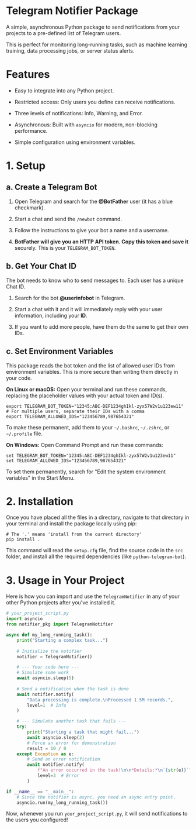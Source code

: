 # Telegram Notifier Package
A simple, asynchronous Python package to send notifications from your projects to a pre-defined list of Telegram users.

This is perfect for monitoring long-running tasks, such as machine learning training, data processing jobs, or server status alerts.

# Features
- Easy to integrate into any Python project.

- Restricted access: Only users you define can receive notifications.

- Three levels of notifications: Info, Warning, and Error.

- Asynchronous: Built with `asyncio` for modern, non-blocking performance.

- Simple configuration using environment variables.

# 1. Setup
## a. Create a Telegram Bot
1. Open Telegram and search for the **@BotFather** user (it has a blue checkmark).

2. Start a chat and send the `/newbot` command.

3. Follow the instructions to give your bot a name and a username.

4. **BotFather will give you an HTTP API token. Copy this token and save it** securely. This is your `TELEGRAM_BOT_TOKEN`.

## b. Get Your Chat ID
The bot needs to know who to send messages to. Each user has a unique Chat ID.

1. Search for the bot **@userinfobot** in Telegram.

2. Start a chat with it and it will immediately reply with your user information, including your **ID**.

3. If you want to add more people, have them do the same to get their own IDs.

## c. Set Environment Variables
This package reads the bot token and the list of allowed user IDs from environment variables. This is more secure than writing them directly in your code.

**On Linux or macOS:**
Open your terminal and run these commands, replacing the placeholder values with your actual token and ID(s).

```shell
export TELEGRAM_BOT_TOKEN="12345:ABC-DEF1234ghIkl-zyx57W2v1u123ew11"
# For multiple users, separate their IDs with a comma
export TELEGRAM_ALLOWED_IDS="123456789,987654321"
```

To make these permanent, add them to your `~/.bashrc`, `~/.zshrc`, or `~/.profile` file.

**On Windows:**
Open Command Prompt and run these commands:

```shell
set TELEGRAM_BOT_TOKEN="12345:ABC-DEF1234ghIkl-zyx57W2v1u123ew11"
set TELEGRAM_ALLOWED_IDS="123456789,987654321"
```

To set them permanently, search for "Edit the system environment variables" in the Start Menu.

# 2. Installation
Once you have placed all the files in a directory, navigate to that directory in your terminal and install the package locally using pip:

```shell
# The '.' means 'install from the current directory'
pip install .
```

This command will read the `setup.cfg` file, find the source code in the `src` folder, and install all the required dependencies (like `python-telegram-bot`).

# 3. Usage in Your Project
Here is how you can import and use the `TelegramNotifier` in any of your other Python projects after you've installed it.

```python
# your_project_script.py
import asyncio
from notifier_pkg import TelegramNotifier

async def my_long_running_task():
    print("Starting a complex task...")
    
    # Initialize the notifier
    notifier = TelegramNotifier()

    # --- Your code here ---
    # Simulate some work
    await asyncio.sleep(5) 
    
    # Send a notification when the task is done
    await notifier.notify(
        "Data processing is complete.\nProcessed 1.5M records.",
        level=1  # Info
    )

    # --- Simulate another task that fails ---
    try:
        print("Starting a task that might fail...")
        await asyncio.sleep(2)
        # Force an error for demonstration
        result = 10 / 0
    except Exception as e:
        # Send an error notification
        await notifier.notify(
            f"An error occurred in the task!\n\n*Details:*\n`{str(e)}`",
            level=3  # Error
        )

if __name__ == "__main__":
    # Since the notifier is async, you need an async entry point.
    asyncio.run(my_long_running_task())
```


Now, whenever you run `your_project_script.py`, it will send notifications to the users you configured!